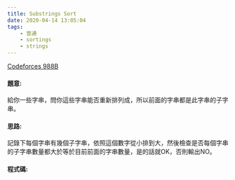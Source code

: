 ```yaml
---
title: Substrings Sort
date: 2020-04-14 13:05:04
tags:
    - 普通
    - sortings
    - strings
---
```

[Codeforces 988B](https://codeforces.com/problemset/problem/988/B)
<!-- more -->

#### 題意:
給你一些字串，問你這些字串能否重新排列成，所以前面的字串都是此字串的子字串。

#### 思路:
記錄下每個字串有幾個子字串，依照這個數字從小排到大，然後檢查是否每個字串的子字串數量都大於等於目前前面的字串數量，是的話就OK，否則輸出NO。

#### 程式碼:
<script src="https://gist.github.com/Daviswww/1c28cc0e18778558f044237db1d4d574.js"></script>
